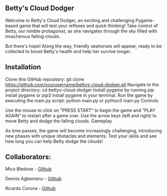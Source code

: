 ## Betty's Cloud Dodger

Welcome to Betty's Cloud Dodger, an exciting and challenging Pygame-based game that will test your reflexes and quick thinking! Take control of Betty, our nimble protagonist, as she navigates through the sky filled with treacherous falling clouds.

But there's hope! Along the way, friendly seahorses will appear, ready to be collected to boost Betty's health and help her survive longer.

## Installation

Clone this GitHub repository: git clone https://github.com/yourusername/bettys-cloud-dodger.git
Navigate to the project directory: cd bettys-cloud-dodger
Install pygame by running pip install pygame or pip3 install pygame in your terminal.
Run the game by executing the main.py script: python main.py or python3 main.py
Controls

Use the mouse to click on "PRESS START" to begin the game and "PLAY AGAIN" to restart after a game over.
Use the arrow keys (left and right) to move Betty and dodge the falling clouds.
Gameplay

As time passes, the game will become increasingly challenging, introducing new phases with unique obstacles and elements. Test your skills and see how long you can help Betty dodge the clouds!

## Collaborators: 

Mico Bledsoe - [Github](https://github.com/MicoBledsoe)

Dennis Agbemenu  - [Github](https://github.com/dagbeme1)

Ricardo Corona - [Github](https://github.com/LW068)
